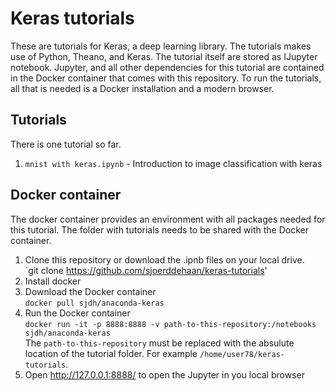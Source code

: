 # Keras tutorials
These are tutorials for Keras, a deep learning library. The tutorials makes use of Python, Theano, and Keras. The tutorial itself are stored as IJupyter notebook. Jupyter, and all other dependencies for this tutorial are contained in the Docker container that comes with this repository. To run the tutorials, all that is needed is a Docker installation and a modern browser.


## Tutorials
There is one tutorial so far.
1. `mnist with keras.ipynb`  - Introduction to image classification with keras

## Docker container
The docker container provides an environment with all packages needed for this tutorial. The folder with tutorials needs to be shared with the Docker container.


1. Clone this repository or download the .ipnb files on your local drive.  
`git clone https://github.com/sjoerddehaan/keras-tutorials'
2. Install docker
3. Download the Docker container    
`docker pull sjdh/anaconda-keras`
4. Run the Docker container  
`docker run -it -p 8888:8888 -v path-to-this-repository:/notebooks sjdh/anaconda-keras`  
The `path-to-this-repository` must be replaced with the absulute location of the tutorial folder. For example `/home/user78/keras-tutorials`. 
4. Open http://127.0.0.1:8888/ to open the Jupyter in you local browser

